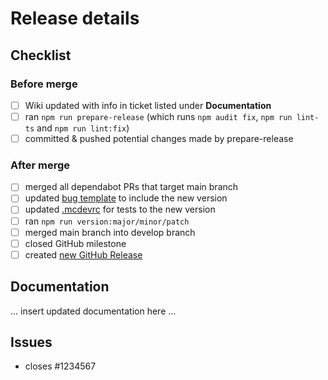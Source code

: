 # Release details

## Checklist

### Before merge

- [ ] Wiki updated with info in ticket listed under **Documentation**
- [ ] ran `npm run prepare-release` (which runs `npm audit fix`, `npm run lint-ts` and `npm run lint:fix`)
- [ ] committed & pushed potential changes made by prepare-release

### After merge

- [ ] merged all dependabot PRs that target main branch
- [ ] updated [bug template](/.github/ISSUE_TEMPLATE/bug.yml) to include the new version
- [ ] updated [.mcdevrc](/test/mockRoot/.mcdevrc.json) for tests to the new version
- [ ] ran `npm run version:major/minor/patch`
- [ ] merged main branch into develop branch
- [ ] closed GitHub milestone
- [ ] created [new GitHub Release](https://github.com/Accenture/sfmc-devtools/releases/new)

## Documentation

... insert updated documentation here ...

## Issues

- closes #1234567
